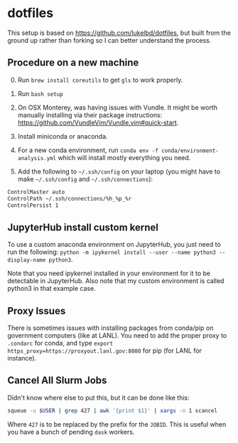# dotfiles

This setup is based on https://github.com/lukelbd/dotfiles, but built from the ground up rather than forking so I can better understand the process.

## Procedure on a new machine

0. Run `brew install coreutils` to get `gls` to work properly.

1. Run `bash setup`

2. On OSX Monterey, was having issues with Vundle. It might be worth manually installing via their package instructions: https://github.com/VundleVim/Vundle.vim#quick-start.

3. Install miniconda or anaconda.

4. For a new conda environment, run `conda env -f conda/environment-analysis.yml` which will install mostly everything you need.

5. Add the following to `~/.ssh/config` on your laptop (you might have to make `~/.ssh/config` and `~/.ssh/connections`):

```bash
ControlMaster auto
ControlPath ~/.ssh/connections/%h_%p_%r
ControlPersist 1
```

## JupyterHub install custom kernel

To use a custom anaconda environment on JupyterHub, you just need to run the following: 
`python -m ipykernel install --user --name python3 --display-name python3`. 

Note that you need ipykernel installed in your environment for it to be detectable in JupyterHub. Also note that my custom environment is called python3 in that example case.

## Proxy Issues

There is sometimes issues with installing packages from conda/pip on government computers (like at LANL). You need to add the proper proxy to `.condarc` for conda, and type `export https_proxy=https://proxyout.lanl.gov:8080` for pip (for LANL for instance).

## Cancel All Slurm Jobs

Didn't know where else to put this, but it can be done like this:

```bash
squeue -u $USER | grep 427 | awk '{print $1}' | xargs -n 1 scancel
```

Where `427` is to be replaced by the prefix for the `JOBID`. This is useful when you have a bunch of pending `dask` workers.
